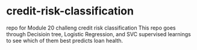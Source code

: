 # credit-risk-classification
repo for Module 20 challeng credit risk classification
This repo goes through Decisioin tree, Logistic Regression, and SVC supervised learnings to see which of them best predicts loan health.
